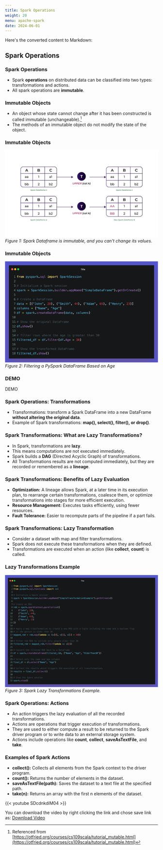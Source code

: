 ```yaml
---
title: Spark Operations
weight: 20
menu: apache-spark
date: 2024-06-01
---
```


Here's the converted content to Markdown:

## Spark Operations

### Spark Operations

- Spark **operations** on distributed data can be classified into two types: transformations and actions.
- All spark operations are **immutable**.

### Immutable Objects

- An object whose state cannot change after it has been constructed is called immutable (unchangeable).[^1]
- The methods of an immutable object do not modify the state of the object.

[^1]: Referenced from [https://otfried.org/courses/cs109scala/tutorial_mutable.html](https://otfried.org/courses/cs109scala/tutorial_mutable.html)

### Immutable Objects

![Spark Dataframe is immutable, and you can't change its values.](./Figures/chapter-04/Immutable_df.png)
*Figure 1: Spark Dataframe is immutable, and you can't change its values.*

### Immutable Objects

![Filtering a PySpark DataFrame Based on Age](./Figures/chapter-04/pyspark_immutable_df.jpeg)
*Figure 2: Filtering a PySpark DataFrame Based on Age*

### DEMO

DEMO

### Spark Operations: Transformations

- Transformations: transform a Spark DataFrame into a new DataFrame **without altering the original data**.
- Example of Spark transformations: **map(), select(), filter(), or drop()**.

### Spark Transformations: What are Lazy Transformations?

- In Spark, transformations are **lazy**.
- This means computations are not executed immediately.
- Spark builds a **DAG** (Directed Acyclic Graph) of transformations.
- All Transformations results are not computed immediately, but they are recorded or remembered as a **lineage**.

### Spark Transformations: Benefits of Lazy Evaluation

- **Optimization:** A lineage allows Spark, at a later time in its execution plan, to rearrange certain transformations, coalesce them, or optimize transformations into stages for more efficient execution.
- **Resource Management:** Executes tasks efficiently, using fewer resources.
- **Fault Tolerance:** Easier to recompute parts of the pipeline if a part fails.

### Spark Transformations: Lazy Transformation

- Consider a dataset with map and filter transformations.
- Spark does not execute these transformations when they are defined.
- Transformations are executed when an action (like **collect**, **count**) is called.

### Lazy Transformations Example

![Spark Lazy Transformations Example.](./Figures/chapter-04/pyspark_transformations.jpeg)
*Figure 3: Spark Lazy Transformations Example.*

### Spark Operations: Actions

- An action triggers the lazy evaluation of all the recorded transformations.
- Actions are operations that trigger execution of transformations.
- They are used to either compute a result to be returned to the Spark driver program or to write data to an external storage system.
- Actions include operations like **count**, **collect**, **saveAsTextFile**, and **take**.

### Examples of Spark Actions

- **collect():** Collects all elements from the Spark context to the driver program.
- **count():** Returns the number of elements in the dataset.
- **saveAsTextFile(path):** Saves the dataset to a text file at the specified path.
- **take(n):** Returns an array with the first n elements of the dataset.

{{< youtube SDcdnkdiM04 >}}

You can download the video by right clicking the link and chose save link as: [Download Video](https://garage-education.s3.amazonaws.com/spark-course/Ch.04-20-Spark-Operations.mp4)
